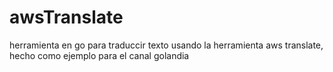 # awsTranslate
herramienta en go para traduccir texto usando la herramienta aws translate, hecho como ejemplo para el canal golandia
